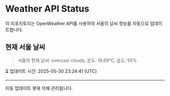 
# Weather API Status

이 리포지토리는 OpenWeather API를 사용하여 서울의 날씨 정보를 자동으로 업데이트합니다.

## 현재 서울 날씨
> 서울의 현재 날씨: overcast clouds, 온도: 18.69°C, 습도: 55%

⏳ 업데이트 시간: 2025-05-30 23:24:41 (UTC)

---
자동 업데이트 봇에 의해 관리됩니다.
